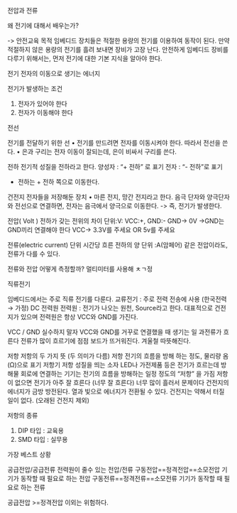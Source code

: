 전압과 전류

왜 전기에 대해서 배우는가?

-> 안전교육 목적
  임베디드 장치들은 적절한 용량의 전기를 이용하여 동작이 된다.
  만약 적절하지 않은 용량의 전기를 흘려 보내면 장비가 고장 난다.
  안전하게 임베디드 장비를 다루기 위해서는, 먼저 전기에 대한 기본 지식을 알아야 한다.

전기
전자의 이동으로 생기는 에너지

전기가 발생하는 조건
  1. 전자가 있어야 한다
  2. 전자가 이동해야 한다
  
전선

전기를 전달하기 위한 선
• 전기를 만드려면 전자를 이동시켜야 한다. 따라서 전선을 쓴다.
• 은과 구리는 전자 이동이 잘되는데, 은이 비싸서 구리를 쓴다.

전하
전기적 성질을 전하라고 한다.
  양성자 : “+ 전하” 로 표기
  전자 : “- 전하”로 표기
  - 전하는 + 전하 쪽으로 이동한다.


건전지
전자들을 저장해둔 장치 • 마른 전지, 망간 전지라고 한다.
음극 단자와 양극단자와 전선으로 연결하면, 전자는 음극에서 양극으로 이동한다.
  -> 즉, 전기가 발생한다.

전압( Volt )
  전하가 갖는 전위의 차이
  단위:V:
  VCC:+, GND:-
  GND-> 0V ->GND는 GND끼리 연결해야 한다
  VCC-> 3.3V를 주세요 OR 5v를 주세요

전류(electric current)
  단위 시간당 흐른 전하의 양
  단위 :A(암페어)
  같은 전압이라도, 전류가 다를 수 있다.

전류와 전압 어떻게 측정할까?
  멀티미터를 사용해 ㅊㄱ정
  


직류전기

  임베디드에서는 주로 직류 전기를 다룬다.
    교류전기 : 주로 전력 전송에 사용 (한국전력 → 가정)
  DC 전력원
    전력원 : 전기가 나오는 원천, Source라고 한다.
    대표적으로 건전지가 있으며 전력원은 항상 VCC와 GND를 가진다.

  VCC / GND 실수하지 말자
    VCC와 GND를 거꾸로 연결했을 때 생기는 일
      과전류가 흐른다
      전류가 많이 흐르기에 점점 보드가 뜨거워진다.
      겨울철 따뜻해진다.

저항
저항의 두 가지 뜻 (두 의미가 다름)
  저항
    전기의 흐름을 방해 하는 정도, 물리량
    옴(Ω)으로 표기
  저항기
    저항 성질을 띄는 소자
  LED나 가전제품 등은 전기가 흐르는데 방해물
    회로에 연결하는 기기는 전기의 흐름을 방해하는 일정 정도의 “저항” 을 가짐
  저항이 없으면
    전기가 아주 잘 흐른다 (너무 잘 흐른다)
    너무 많이 흘러서 문제이다
    건전지의 에너지가 금방 방전된다.
      열과 빛으로 에너지가 전환될 수 있다.
      건전지는 약해서 터질 일이 없다. (오래된 건전지 제외)

저항의 종류
  1. DIP 타입 : 교육용
  2. SMD 타입 : 실무용


가장 베스트 상황

공급전압/공급전류
  전력원이 줄수 있는 전압/전류
구동전압==정격전압==소모전압
기기가 동작할 때 필요로 하는 전압
구동전류==정격전류==소모전류
  기기가 동작할 때 필요로 하는 전류
  
공급전압 >=정격전압
이외는 위험하다.


